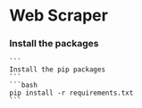 # Web Scraper

### Install the packages
    ```
    Install the pip packages
    ```
    ```bash
    pip install -r requirements.txt
    ```
